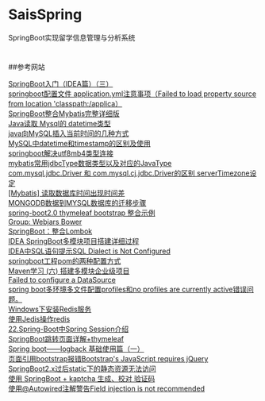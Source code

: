 # SaisSpring
SpringBoot实现留学信息管理与分析系统

#
##参考网站

[SpringBoot入门（IDEA篇）（三）](https://www.cnblogs.com/zmfx/p/9020514.html)  
[springboot配置文件 application.yml注意事项（Failed to load property source from location 'classpath:/applica）](https://blog.csdn.net/linjy520/article/details/79455842)  
[SpringBoot整合Mybatis完整详细版](https://blog.csdn.net/iku5200/article/details/82856621)  
[Java读取 Mysql的 datetime类型](https://blog.csdn.net/w690333243/article/details/76565998)  
[java向MySQL插入当前时间的几种方式](https://blog.csdn.net/qq_39809458/article/details/82771351)  
[MySQL中datetime和timestamp的区别及使用](https://www.cnblogs.com/mxwz/p/7520309.html)  
[springboot解决utf8mb4类型连接](https://blog.csdn.net/u013013170/article/details/79209444)  
[mybatis常用jdbcType数据类型以及对应的JavaType](https://www.cnblogs.com/yucongblog/p/7388648.html)  
[com.mysql.jdbc.Driver 和 com.mysql.cj.jdbc.Driver的区别 serverTimezone设定](https://blog.csdn.net/superdangbo/article/details/78732700)  
[[Mybatis] 读取数据库时间出现时间差](https://www.jianshu.com/p/70f4d748a7fb)  
[MONGODB数据到MYSQL数据库的迁移步骤](https://www.cnblogs.com/xingyunfashi/p/8796107.html)  
[spring-boot2.0 thymeleaf bootstrap 整合示例](https://blog.csdn.net/u013506207/article/details/82354970)  
[Group: Webjars Bower](https://mvnrepository.com/artifact/org.webjars.bower)  
[SpringBoot：整合Lombok](https://blog.csdn.net/u011976388/article/details/85239750)  
[IDEA SpringBoot多模块项目搭建详细过程](https://blog.csdn.net/zcf980/article/details/83040029)  
[IDEA中SQL语句提示SQL Dialect is Not Configured](https://blog.csdn.net/xiongchun11/article/details/78202018/)  
[springboot工程pom的两种配置方式](https://www.cnblogs.com/hujunzheng/p/7146274.html)  
[Maven学习 (六) 搭建多模块企业级项目](http://www.cnblogs.com/quanyongan/archive/2013/05/28/3103243.html)  
[Failed to configure a DataSource](https://blog.csdn.net/u010448530/article/details/80840828)  
[spring boot多环境多文件配置profiles和no profiles are currently active错误问题。](https://blog.csdn.net/qq_36368721/article/details/83542882)  
[Windows下安装Redis服务](https://www.cnblogs.com/jaign/articles/7920588.html)  
[使用Jedis操作redis](https://www.cnblogs.com/relucent/p/4203190.html)  
[22.Spring-Boot中Spring Session介绍](https://blog.csdn.net/niugang0920/article/details/79644842)  
[SpringBoot跳转页面详解+thymeleaf](https://blog.csdn.net/jintingbo/article/details/81633615)  
[Spring boot——logback 基础使用篇（一）](https://www.cnblogs.com/lixuwu/p/5804793.html)  
[页面引用bootstrap报错Bootstrap's JavaScript requires jQuery](https://blog.csdn.net/liuchang__/article/details/71403194)  
[SpringBoot2.x过后static下的静态资源无法访问](https://blog.csdn.net/wenxingchen/article/details/84139845)  
[使用 SpringBoot + kaptcha 生成、校对 验证码](https://blog.csdn.net/larger5/article/details/79522105)  
[使用@Autowired注解警告Field injection is not recommended](https://blog.csdn.net/zhangjingao/article/details/81094529)  

